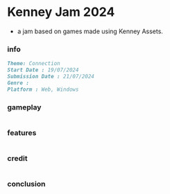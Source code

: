# Kenney Jam 2024

- a jam based on games made using Kenney Assets.

### info

```md
Theme: Connection
Start Date : 19/07/2024
Submission Date : 21/07/2024
Genre : 
Platform : Web, Windows

```


### gameplay

```md
```


### features

```md
```


### credit

```md
```


### conclusion

```md
```
